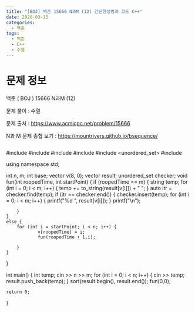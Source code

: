 ```yaml
---
title: "[BOJ] 백준 15666 N과M (12) 간단한설명과 코드 C++"
date: 2020-03-15
categories: 
  - 백준
tags: 
  - 백준
  - C++
  - 수열
---
```

# 문제 정보
백준 ( BOJ ) 15666 N과M (12)

문제 풀이 : 수열

문제 출처 : https://www.acmicpc.net/problem/15666


N과 M 문제 종합 보기 : https://mountrivers.github.io/bsequence/
```
```
#include <iostream>
#include <vector>
#include <queue>
#include <algorithm>
#include <unordered_set>
#include <string>

using namespace std;

int n, m;
int base;
vector<int> v(8, 0);
vector<int> result;
unordered_set<string> checker;
void fun(int roopedTime, int startPoint) {
	if (roopedTime == m) {
		string temp;
		for (int i = 0; i < m; i++) {
			temp += to_string(result[v[i]]) + " ";
		}
		auto itr = checker.find(temp);
		if (itr == checker.end()) {
			checker.insert(temp);
			for (int i = 0; i < m; i++) {
				printf("%d ", result[v[i]]);
			}
			printf("\n");

		}
	}
	else {
		for (int i = startPoint; i < n; i++) {
				v[roopedTime] = i;
				fun(roopedTime + 1,i);
			
		}
	}
}

int main() {
	int temp;
	cin >> n >> m;
	for (int i = 0; i < n; i++) {
		cin >> temp;
		result.push_back(temp);
	}
	sort(result.begin(), result.end());
	fun(0,0);


	return 0;
}

```
